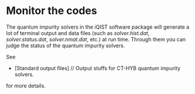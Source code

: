 # Monitor the codes

The quantum impurity solvers in the iQIST software package will generate a lot of terminal output and data files (such as *solver.hist.dat*, *solver.status.dat*, *solver.nmat.dat*, etc.) at run time. Through them you can judge the status of the quantum impurity solvers.

See

* [Standard output files] // Output stuffs for CT-HYB quantum impurity solvers.

for more details.
